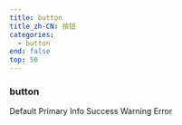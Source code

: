 ```yaml
---
title: button
title_zh-CN: 按钮
categories:
  - button
end: false
top: 50
---
```


### button


  <YButton>Default</YButton>
  <YButton type="primary">
    Primary
  </YButton>
  <YButton type="info">
    Info
  </YButton>
  <YButton type="success">
    Success
  </YButton>
  <YButton type="warning">
    Warning
  </YButton>
  <YButton type="error">
    Error
  </YButton>

